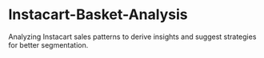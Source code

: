 # Instacart-Basket-Analysis
Analyzing Instacart sales patterns to derive insights and suggest strategies for better segmentation.
